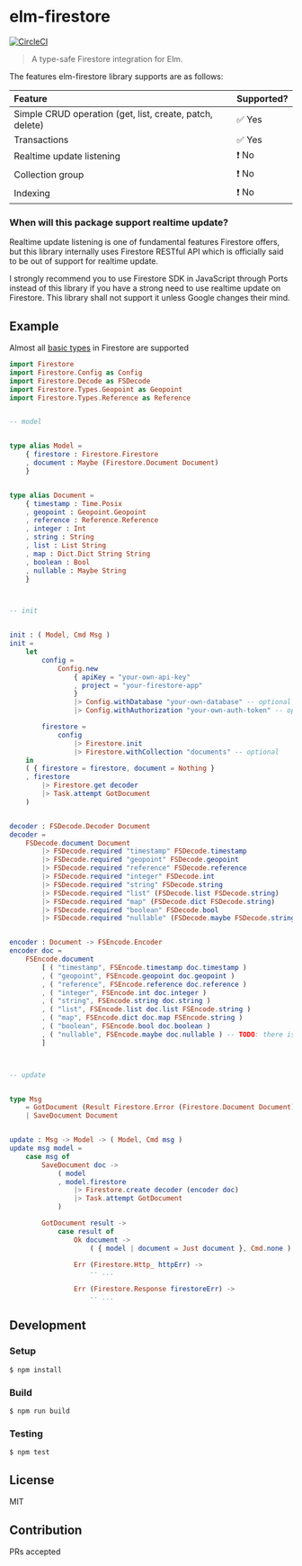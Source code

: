 # elm-firestore

[![CircleCI](https://circleci.com/gh/IzumiSy/elm-firestore.svg?style=svg)](https://circleci.com/gh/IzumiSy/elm-firestore)

> A type-safe Firestore integration for Elm.

The features elm-firestore library supports are as follows:

| Feature                                                  | Supported?                  |
| :------------------------------------------------------- | :-------------------------- |
| Simple CRUD operation (get, list, create, patch, delete) | :white_check_mark: Yes      |
| Transactions                                             | :white_check_mark: Yes      |
| Realtime update listening                                | :heavy_exclamation_mark: No |
| Collection group                                         | :heavy_exclamation_mark: No |
| Indexing                                                 | :heavy_exclamation_mark: No |

### When will this package support realtime update?

Realtime update listening is one of fundamental features Firestore offers, but this library internally uses Firestore RESTful API which is officially said to be out of support for realtime update.

I strongly recommend you to use Firestore SDK in JavaScript through Ports instead of this library if you have a strong need to use realtime update on Firestore. This library shall not support it unless Google changes their mind.

## Example

Almost all [basic types](https://firebase.google.com/docs/firestore/reference/rest/v1beta1/Value) in Firestore are supported

```elm
import Firestore
import Firestore.Config as Config
import Firestore.Decode as FSDecode
import Firestore.Types.Geopoint as Geopoint
import Firestore.Types.Reference as Reference


-- model


type alias Model =
    { firestore : Firestore.Firestore
    , document : Maybe (Firestore.Document Document)
    }


type alias Document =
    { timestamp : Time.Posix
    , geopoint : Geopoint.Geopoint
    , reference : Reference.Reference
    , integer : Int
    , string : String
    , list : List String
    , map : Dict.Dict String String
    , boolean : Bool
    , nullable : Maybe String
    }



-- init


init : ( Model, Cmd Msg )
init =
    let
        config =
            Config.new
                { apiKey = "your-own-api-key"
                , project = "your-firestore-app"
                }
                |> Config.withDatabase "your-own-database" -- optional
                |> Config.withAuthorization "your-own-auth-token" -- optional

        firestore =
            config
                |> Firestore.init
                |> Firestore.withCollection "documents" -- optional
    in
    ( { firestore = firestore, document = Nothing }
    , firestore
        |> Firestore.get decoder
        |> Task.attempt GotDocument
    )


decoder : FSDecode.Decoder Document
decoder =
    FSDecode.document Document
        |> FSDecode.required "timestamp" FSDecode.timestamp
        |> FSDecode.required "geopoint" FSDecode.geopoint
        |> FSDecode.required "reference" FSDecode.reference
        |> FSDecode.required "integer" FSDecode.int
        |> FSDecode.required "string" FSDecode.string
        |> FSDecode.required "list" (FSDecode.list FSDecode.string)
        |> FSDecode.required "map" (FSDecode.dict FSDecode.string)
        |> FSDecode.required "boolean" FSDecode.bool
        |> FSDecode.required "nullable" (FSDecode.maybe FSDecode.string)


encoder : Document -> FSEncode.Encoder
encoder doc =
    FSEncode.document
        [ ( "timestamp", FSEncode.timestamp doc.timestamp )
        , ( "geopoint", FSEncode.geopoint doc.geopoint )
        , ( "reference", FSEncode.reference doc.reference )
        , ( "integer", FSEncode.int doc.integer )
        , ( "string", FSEncode.string doc.string )
        , ( "list", FSEncode.list doc.list FSEncode.string )
        , ( "map", FSEncode.dict doc.map FSEncode.string )
        , ( "boolean", FSEncode.bool doc.boolean )
        , ( "nullable", FSEncode.maybe doc.nullable ) -- TODO: there is something missing here!
        ]



-- update


type Msg
    = GotDocument (Result Firestore.Error (Firestore.Document Document))
    | SaveDocument Document


update : Msg -> Model -> ( Model, Cmd msg )
update msg model =
    case msg of
        SaveDocument doc ->
            ( model
            , model.firestore
                |> Firestore.create decoder (encoder doc)
                |> Task.attempt GotDocument
            )

        GotDocument result ->
            case result of
                Ok document ->
                    ( { model | document = Just document }, Cmd.none )

                Err (Firestore.Http_ httpErr) ->
                    -- ...

                Err (Firestore.Response firestoreErr) ->
                    -- ...
```

## Development

### Setup

```shell
$ npm install
```

### Build

```shell
$ npm run build
```

### Testing

```shell
$ npm test
```

## License

MIT

## Contribution

PRs accepted
